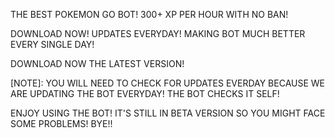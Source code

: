 THE BEST POKEMON GO BOT! 300+ XP PER HOUR WITH NO BAN!

DOWNLOAD NOW! UPDATES EVERYDAY! MAKING BOT MUCH BETTER EVERY SINGLE DAY!


DOWNLOAD NOW THE LATEST VERSION!


[NOTE]: YOU WILL NEED TO CHECK FOR UPDATES EVERDAY BECAUSE WE ARE UPDATING THE BOT EVERYDAY! THE BOT CHECKS IT SELF!


ENJOY USING THE BOT! IT'S STILL IN BETA VERSION SO YOU MIGHT FACE SOME PROBLEMS! BYE!!
